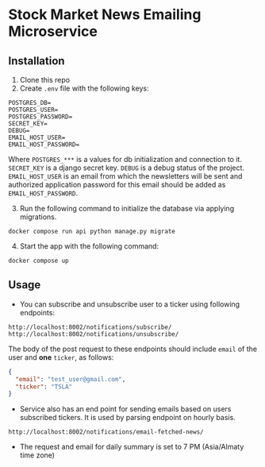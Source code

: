 # Stock Market News Emailing Microservice

## Installation

1. Clone this repo
2. Create `.env` file with the following keys:

```
POSTGRES_DB=
POSTGRES_USER=
POSTGRES_PASSWORD=
SECRET_KEY=
DEBUG=
EMAIL_HOST_USER=
EMAIL_HOST_PASSWORD=
```

Where `POSTGRES_***` is a values for db initialization and connection to it.
`SECRET_KEY` is a django secret key. `DEBUG` is a debug status of the project.
`EMAIL_HOST_USER` is an email from which the newsletters will be sent and authorized application password for this email
should be added as `EMAIL_HOST_PASSWORD`.

3. Run the following command to initialize the database via applying migrations.

```shell
docker compose run api python manage.py migrate
```

4. Start the app with the following command:

```shell
docker compose up
```

## Usage

- You can subscribe and unsubscribe user to a ticker using following endpoints:

```shell
http://localhost:8002/notifications/subscribe/
http://localhost:8002/notifications/unsubscribe/
```

The body of the post request to these endpoints should include `email` of the user and **one** `ticker`, as follows:

```json
{
  "email": "test_user@gmail.com",
  "ticker": "TSLA"
}
```

- Service also has an end point for sending emails based on users subscribed tickers.
  It is used by parsing endpoint on hourly basis.

```shell
http://localhost:8002/notifications/email-fetched-news/
```

- The request and email for daily summary is set to 7 PM (Asia/Almaty time zone)
